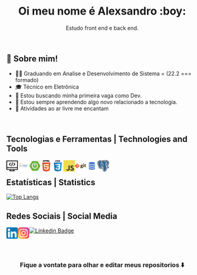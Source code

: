 <p align="center">

<h1 align="center"> Oi meu nome é Alexsandro :boy:</h1>

<p align="center"> Estudo front end e back end.</p>

</p>

<br/>

## 💬 Sobre mim!

- 🧑‍🎓 Graduando em Analise e Desenvolvimento de Sistema = (22.2 === formado)
- 🎓 Técnico em Eletrônica
- 💼 Estou buscando minha primeira vaga como Dev.
- 🚀 Estou sempre aprendendo algo novo relacionado a tecnologia.
- 🚴 Atividades ao ar livre me encantam

<br/>

## Tecnologias e Ferramentas | Technologies and Tools

<img align="left" width="30px" src="./img/programming.png" alt="computador dev">
<img align="left" width="30px" src="./img/java.png" alt="lingaguem java">
<img align="left" width="30px" src="./img/spring.png">
<img align="left" width="30px" src="./img/html.png">
<img align="left" width="30px" src="./img/css.png">
<img align="left" width="30px" src="./img/js.png">
<img align="left" width="30px" src="./img/git.png">
<img align="left" width="30px" src="./img/sql.png">
<img align="left" width="30px" src="./img/postgresql.png">

<br/>

## Estatísticas | Statistics

[![Top Langs](https://github-readme-stats.vercel.app/api/top-langs/?username=alexsandro-cristiano&langs_count=30)](https://github.com/alexsandro-cristiano/github-readme-stats)

## Redes Sociais | Social Media

[<img align="left" alt="linkedin" width="30px" src="./img/lk.png">][linkedin]

[<img align="left" alt="instagram" width="30px" src="./img/is.png">][instagram]

<!-- Sites -->

[linkedin]: https://www.linkedin.com/in/alexsandro-cristiano/
[instagram]: https://www.instagram.com/alex_o_sander/

[![Linkedin Badge](https://img.shields.io/badge/-Alexsandro%20Cristiano-0000FF?style=flat-square&logo=Linkedin&logoColor=white&link=https://www.linkedin.com/in/alexsandro-cristiano/)](https://www.linkedin.com/in/alexsandro-cristiano/)

<br>
<br>

### <div align="center"> Fique a vontate para olhar e editar meus repositorios ⬇️ </div>
